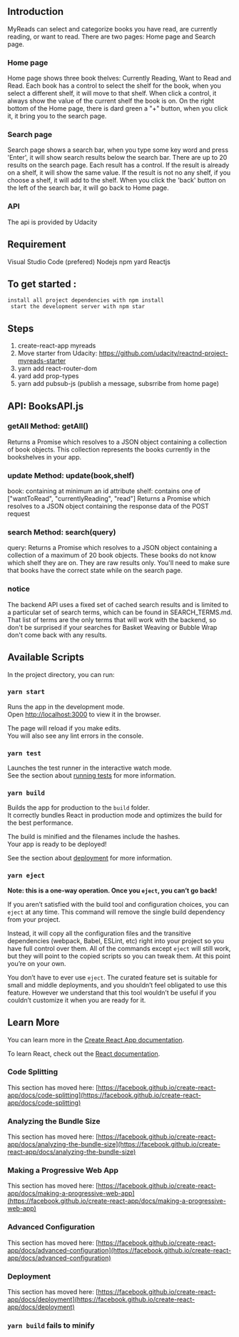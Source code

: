 ## Introduction

MyReads can select and categorize books you have read, are currently reading, or want to read.
There are two pages: Home page and Search page.

### Home page

Home page shows three book thelves: Currently Reading, Want to Read and Read.
Each book has a control to select the shelf for the book, when you select a different shelf, it will move to that shelf.
When click a control, it always show the value of the current shelf the book is on.
On the right bottom of the Home page, there is dard green a "+" button, when you click it, it
bring you to the search page.

### Search page

Search page shows a search bar, when you type some key word and press 'Enter', it will show search results below the search bar.
There are up to 20 results on the search page.
Each result has a control. If the result is already on a shelf, it will show the same value.
If the result is not no any shelf, if you choose a shelf, it will add to the shelf.
When you click the 'back' button on the left of the search bar, it will go back to Home page.

### API

The api is provided by Udacity

## Requirement

Visual Studio Code (prefered)
Nodejs
npm
yard
Reactjs

## To get started :

    install all project dependencies with npm install
     start the development server with npm star

## Steps

1.  create-react-app myreads
2.  Move starter from Udacity: https://github.com/udacity/reactnd-project-myreads-starter
3.  yarn add react-router-dom
4.  yard add prop-types
5.  yarn add pubsub-js (publish a message, subsrribe from home page)

## API:    BooksAPI.js

### getAll Method: getAll()

Returns a Promise which resolves to a JSON object containing a collection of book objects.
This collection represents the books currently in the bookshelves in your app.

### update Method: update(book,shelf)

book: <Object> containing at minimum an id attribute
shelf: <String> contains one of ["wantToRead", "currentlyReading", "read"]
Returns a Promise which resolves to a JSON object containing the response data of the POST request

### search Method: search(query)

query: <String>
Returns a Promise which resolves to a JSON object containing a collection of a maximum of 20 book objects.
These books do not know which shelf they are on. They are raw results only. You'll need to make sure that books have the correct state while on the search page.

### notice

The backend API uses a fixed set of cached search results and is limited to a particular set of search terms, which can be found in SEARCH_TERMS.md. That list of terms are the only terms that will work with the backend, so don't be surprised if your searches for Basket Weaving or Bubble Wrap don't come back with any results.

## Available Scripts

In the project directory, you can run:

### `yarn start`

Runs the app in the development mode.\
Open [http://localhost:3000](http://localhost:3000) to view it in the browser.

The page will reload if you make edits.\
You will also see any lint errors in the console.

### `yarn test`

Launches the test runner in the interactive watch mode.\
See the section about [running tests](https://facebook.github.io/create-react-app/docs/running-tests) for more information.

### `yarn build`

Builds the app for production to the `build` folder.\
It correctly bundles React in production mode and optimizes the build for the best performance.

The build is minified and the filenames include the hashes.\
Your app is ready to be deployed!

See the section about [deployment](https://facebook.github.io/create-react-app/docs/deployment) for more information.

### `yarn eject`

**Note: this is a one-way operation. Once you `eject`, you can’t go back!**

If you aren’t satisfied with the build tool and configuration choices, you can `eject` at any time. This command will remove the single build dependency from your project.

Instead, it will copy all the configuration files and the transitive dependencies (webpack, Babel, ESLint, etc) right into your project so you have full control over them. All of the commands except `eject` will still work, but they will point to the copied scripts so you can tweak them. At this point you’re on your own.

You don’t have to ever use `eject`. The curated feature set is suitable for small and middle deployments, and you shouldn’t feel obligated to use this feature. However we understand that this tool wouldn’t be useful if you couldn’t customize it when you are ready for it.

## Learn More

You can learn more in the [Create React App documentation](https://facebook.github.io/create-react-app/docs/getting-started).

To learn React, check out the [React documentation](https://reactjs.org/).

### Code Splitting

This section has moved here: [https://facebook.github.io/create-react-app/docs/code-splitting](https://facebook.github.io/create-react-app/docs/code-splitting)

### Analyzing the Bundle Size

This section has moved here: [https://facebook.github.io/create-react-app/docs/analyzing-the-bundle-size](https://facebook.github.io/create-react-app/docs/analyzing-the-bundle-size)

### Making a Progressive Web App

This section has moved here: [https://facebook.github.io/create-react-app/docs/making-a-progressive-web-app](https://facebook.github.io/create-react-app/docs/making-a-progressive-web-app)

### Advanced Configuration

This section has moved here: [https://facebook.github.io/create-react-app/docs/advanced-configuration](https://facebook.github.io/create-react-app/docs/advanced-configuration)

### Deployment

This section has moved here: [https://facebook.github.io/create-react-app/docs/deployment](https://facebook.github.io/create-react-app/docs/deployment)

### `yarn build` fails to minify
